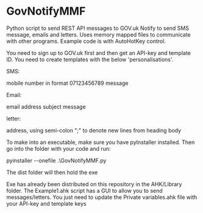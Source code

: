 # GovNotifyMMF
Python script to send REST API messages to GOV.uk Notify to send SMS message, emails and letters. Uses memory mapped files to communicate with other programs. Example code is with AutoHotKey control.

You need to sign up to GOV.uk first and then get an API-key and template ID. You need to create templates with the below 'personalisations'.

SMS:

mobile number in format 07123456789
message

Email:

email address
subject
message

letter:

address, using semi-colon ";" to denote new lines
from
heading
body

To make into an executable, make sure you have pyInstaller installed. Then go into the folder with your code and run:

pyinstaller --onefile .\GovNotifyMMF.py

The dist folder will then hold the exe

Exe has already been distributed on this repository in the AHK/Library folder. The Example1.ahk script has a GUI to allow you to send messages/letters. You just need to update the Private variables.ahk file with your API-key and template keys
